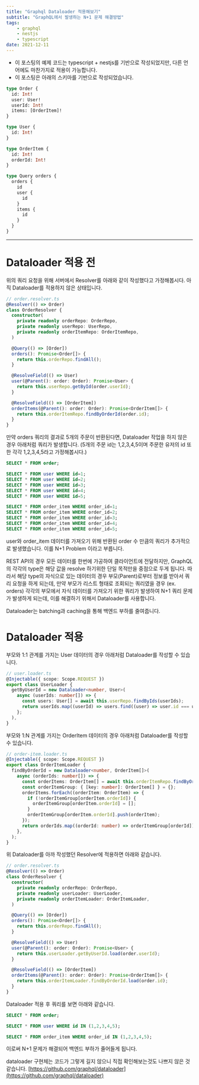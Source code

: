```yaml
---
title: "Graphql Dataloader 적용해보기"
subtitle: "GraphQL에서 발생하는 N+1 문제 해결방법"
tags:
    - graphql
    - nestjs
    - typescript
date: 2021-12-11
---
```


- 이 포스팅의 예제 코드는 typescript + nestjs를 기반으로 작성되었지만, 다른 언어에도 마찬가지로 적용이 가능합니다.
- 이 포스팅은 아래의 스키마를 기반으로 작성되었습니다.

```graphql
type Order {
  id: Int!
  user: User!
  userId: Int!
  items: [OrderItem]!
}

type User {
  id: Int!
}

type OrderItem {
  id: Int!
  orderId: Int!
}
```

```graphql
type Query orders {
  orders {
    id
    user {
      id
    }
    items {
      id
    }
  }
}
```
---

# Dataloader 적용 전

위의 쿼리 요청을 위해 서버에서 Resolver를 아래와 같이 작성했다고 가정해봅시다.
아직 Dataloader를 적용하지 않은 상태입니다.

```typescript
// order.resolver.ts
@Resolver(() => Order)
class OrderResolver {
  constructor(
    private readonly orderRepo: OrderRepo,
    private readonly userRepo: UserRepo,
    private readonly orderItemRepo: OrderItemRepo,
  )

  @Query(() => [Order])
  orders(): Promise<Order[]> {
    return this.orderRepo.findAll();
  }

  @ResolveField(() => User)
  user(@Parent(): order: Order): Promise<User> {
    return this.userRepo.getById(order.userId);
  }

  @ResolveField(() => [OrderItem])
  orderItems(@Parent(): order: Order): Promise<OrderItem[]> {
    return this.orderItemRepo.findByOrderId(order.id);
  }
}
```

만약 orders 쿼리의 결과로 5개의 주문이 반환된다면, Dataloader 작업을 하지 않은 경우 아래처럼 쿼리가 발생합니다.
(5개의 주문 id는 1,2,3,4,5이며 주문한 유저의 id 또한 각각 1,2,3,4,5라고 가정해봅시다.)

```sql
SELECT * FROM order;

SELECT * FROM user WHERE id=1;
SELECT * FROM user WHERE id=2;
SELECT * FROM user WHERE id=3;
SELECT * FROM user WHERE id=4;
SELECT * FROM user WHERE id=5;

SELECT * FROM order_item WHERE order_id=1;
SELECT * FROM order_item WHERE order_id=2;
SELECT * FROM order_item WHERE order_id=3;
SELECT * FROM order_item WHERE order_id=4;
SELECT * FROM order_item WHERE order_id=5;
```

user와 order_item 데이터를 가져오기 위해 반환된 order 수 만큼의 쿼리가 추가적으로 발생했습니다. 이를 N+1 Problem 이라고 부릅니다.

REST API의 경우 모든 데이터를 한번에 가공하여 클라이언트에 전달하지만, GraphQL의 각각의 type은 해당 값을 resolve 하기위한 단일 목적만을 중점으로 두게 됩니다. 따라서 해당 type의 자식으로 있는 데이터의 경우 부모(Parent)로부터 정보를 받아서 쿼리 요청을 하게 되는데, 만약 부모가 리스트 형태로 조회되는 쿼리였을 경우 (ex. orders) 각각의 부모에서 자식 데이터를 가져오기 위한 쿼리가 발생하여 N+1 쿼리 문제가 발생하게 되는데, 이를 해결하기 위해서 Dataloader를 사용합니다. 

Dataloader는 batching과 caching을 통해 백엔드 부하를 줄여줍니다.

# Dataloader 적용

부모와 1:1 관계를 가지는 User 데이터의 경우 아래처럼 Dataloader를 작성할 수 있습니다.

```typescript
// user.loader.ts
@Injectable({ scope: Scope.REQUEST })
export class UserLoader {
  getByUserId = new Dataloader<number, User>(
    async (userIds: number[]) => {
      const users: User[] = await this.userRepo.findByIds(userIds);
      return userIds.map((userId) => users.find((user) => user.id === userId));
    };
  ),
}
```

부모와 1:N 관계를 가지는 OrderItem 데이터의 경우 아래처럼 Dataloader를 작성할 수 있습니다.

```typescript
// order-item.loader.ts
@Injectable({ scope: Scope.REQUEST })
export class OrderItemLoader {
  findByOrderId = new Dataloader<number, OrderItem[]>(
    async (orderIds: number[]) => {
      const orderItems: OrderItem[] = await this.orderItemRepo.findByOrderIds(orderIds);
      const orderItemGroup: { [key: number]: OrderItem[] } = {};
      orderItems.forEach((orderItem: OrderItem) => {
        if (!orderItemGroup[orderItem.orderId]) {
          orderItemGroup[orderItem.orderId] = [];
        }
        orderItemGroup[orderItem.orderId].push(orderItem);
      });
      return orderIds.map((orderId: number) => orderItemGroup[orderId]);
    },
  );
}
```

위 Dataloader를 아까 작성했던 Resolver에 적용하면 아래와 같습니다.

```typescript
// order.resolver.ts
@Resolver(() => Order)
class OrderResolver {
  constructor(
    private readonly orderRepo: OrderRepo,
    private readonly userLoader: UserLoader,
    private readonly orderItemLoader: OrderItemLoader,
  )

  @Query(() => [Order])
  orders(): Promise<Order[]> {
    return this.orderRepo.findAll();
  }

  @ResolveField(() => User)
  user(@Parent(): order: Order): Promise<User> {
    return this.userLoader.getByUserId.load(order.userId);
  }

  @ResolveField(() => [OrderItem])
  orderItems(@Parent(): order: Order): Promise<OrderItem[]> {
    return this.orderItemLoader.findByOrderId.load(order.id);
  }
}
```

Dataloader 적용 후 쿼리를 보면 아래와 같습니다.

```sql
SELECT * FROM order;

SELECT * FROM user WHERE id IN (1,2,3,4,5);

SELECT * FROM order_item WHERE order_id IN (1,2,3,4,5);
```

이로써 N+1 문제가 해결되어 백엔드 부하가 줄어들게 됩니다.

dataloader 구현체는 코드가 그렇게 길지 않으니 직접 확인해보는것도 나쁘지 않은 것 같습니다.
[https://github.com/graphql/dataloader](https://github.com/graphql/dataloader)
